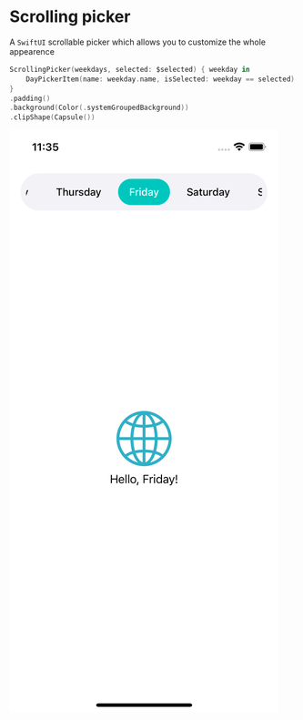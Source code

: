 # Scrolling picker

A `SwiftUI` scrollable picker which allows you to customize the whole appearence

```swift
ScrollingPicker(weekdays, selected: $selected) { weekday in
    DayPickerItem(name: weekday.name, isSelected: weekday == selected)
}
.padding()
.background(Color(.systemGroupedBackground))
.clipShape(Capsule())
```
![Screenshot](screenshot.png)


